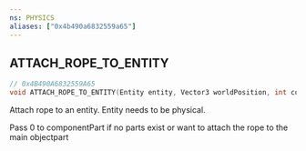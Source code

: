 ```yaml
---
ns: PHYSICS
aliases: ["0x4b490a6832559a65"]
---
```

## ATTACH_ROPE_TO_ENTITY

```c
// 0x4B490A6832559A65
void ATTACH_ROPE_TO_ENTITY(Entity entity, Vector3 worldPosition, int componentPart);
```

Attach rope to an entity. Entity needs to be physical.

Pass 0 to componentPart if no parts exist or want to attach the rope to the main objectpart

